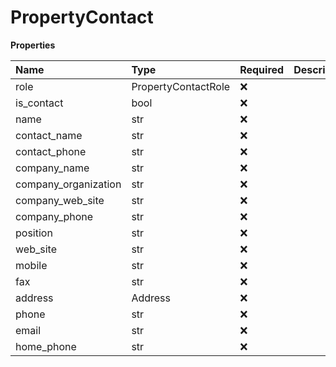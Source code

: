 # PropertyContact

**Properties**

| Name                 | Type                | Required | Description |
| :------------------- | :------------------ | :------- | :---------- |
| role                 | PropertyContactRole | ❌       |             |
| is_contact           | bool                | ❌       |             |
| name                 | str                 | ❌       |             |
| contact_name         | str                 | ❌       |             |
| contact_phone        | str                 | ❌       |             |
| company_name         | str                 | ❌       |             |
| company_organization | str                 | ❌       |             |
| company_web_site     | str                 | ❌       |             |
| company_phone        | str                 | ❌       |             |
| position             | str                 | ❌       |             |
| web_site             | str                 | ❌       |             |
| mobile               | str                 | ❌       |             |
| fax                  | str                 | ❌       |             |
| address              | Address             | ❌       |             |
| phone                | str                 | ❌       |             |
| email                | str                 | ❌       |             |
| home_phone           | str                 | ❌       |             |

<!-- This file was generated by liblab | https://liblab.com/ -->

